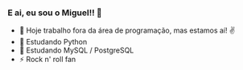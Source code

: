 ### E ai, eu sou o Miguel!! 👋

- 🔭 Hoje trabalho fora da área de programação, mas estamos aí! ✌
- 🌱 Estudando Python
- 🌱 Estudando MySQL / PostgreSQL
- ⚡ Rock n' roll fan

